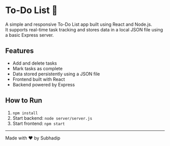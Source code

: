 # To-Do List 📝

A simple and responsive To-Do List app built using React and Node.js.  
It supports real-time task tracking and stores data in a local JSON file using a basic Express server.

## Features
- Add and delete tasks
- Mark tasks as complete
- Data stored persistently using a JSON file
- Frontend built with React
- Backend powered by Express

## How to Run
1. `npm install`
2. Start backend: `node server/server.js`
3. Start frontend: `npm start`

---

Made with ❤️ by Subhadip
